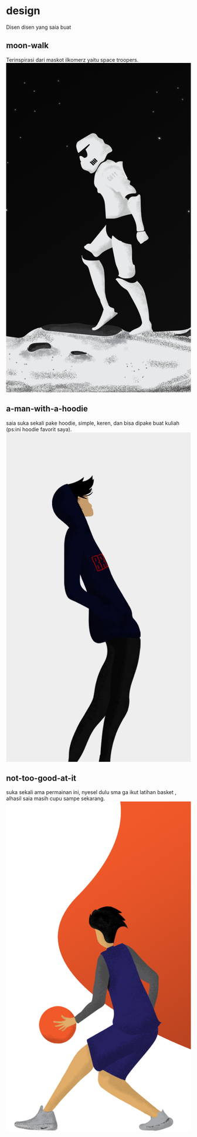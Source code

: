 # design
Disen disen yang saia buat

## moon-walk 
Terinspirasi dari maskot ilkomerz yaitu space troopers.  
![moon-walk](https://github.com/vidner/design/blob/master/moon%20walk.png?raw=true)

## a-man-with-a-hoodie 
saia suka sekali pake hoodie, simple, keren, dan bisa dipake buat kuliah (ps:ini hoodie favorit saya).
![a-man-with-a-hoodie](https://github.com/vidner/design/blob/master/a%20man%20with%20a%20hoodie.png?raw=true)


## not-too-good-at-it
suka sekali ama permainan ini, nyesel dulu sma ga ikut latihan basket , alhasil saia masih cupu sampe sekarang.
![not-too-good-at-it](https://github.com/vidner/design/blob/master/not%20to%20good%20at%20it.png?raw=true)

